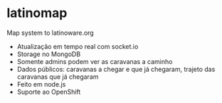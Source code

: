 latinomap
=========

Map system to latinoware.org


* Atualização em tempo real com socket.io
* Storage no MongoDB
* Somente admins podem ver as caravanas a caminho
* Dados públicos: caravanas a chegar e que já chegaram, trajeto das caravanas que já chegaram
* Feito em node.js
* Suporte ao OpenShift
